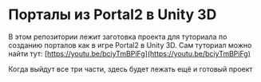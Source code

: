 # Порталы из Portal2 в Unity 3D
В этом репозитории лежит заготовка проекта для туториала по созданию порталов как в игре Portal2 в Unity 3D. Сам туториал можно найти тут: [https://youtu.be/bciyTmBPiFg](https://youtu.be/bciyTmBPiFg)

Когда выйдут все три части, здесь будет лежать ещё и готовый проект 